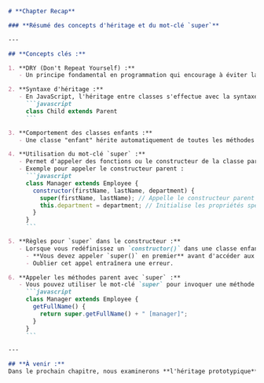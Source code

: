 ```markdown
# **Chapter Recap**

### **Résumé des concepts d'héritage et du mot-clé `super`**

---

## **Concepts clés :**

1. **DRY (Don't Repeat Yourself) :**
   - Un principe fondamental en programmation qui encourage à éviter la duplication de code.

2. **Syntaxe d'héritage :**
   - En JavaScript, l'héritage entre classes s'effectue avec la syntaxe :
     ```javascript
     class Child extends Parent
     ```

3. **Comportement des classes enfants :**
   - Une classe "enfant" hérite automatiquement de toutes les méthodes définies dans la classe "parent".

4. **Utilisation du mot-clé `super` :**
   - Permet d'appeler des fonctions ou le constructeur de la classe parent.
   - Exemple pour appeler le constructeur parent :
     ```javascript
     class Manager extends Employee {
       constructor(firstName, lastName, department) {
         super(firstName, lastName); // Appelle le constructeur parent
         this.department = department; // Initialise les propriétés spécifiques à Manager
       }
     }
     ```

5. **Règles pour `super` dans le constructeur :**
   - Lorsque vous redéfinissez un `constructor()` dans une classe enfant :
     - **Vous devez appeler `super()` en premier** avant d'accéder aux variables ou méthodes d'instance.
     - Oublier cet appel entraînera une erreur.

6. **Appeler les méthodes parent avec `super` :**
   - Vous pouvez utiliser le mot-clé `super` pour invoquer une méthode parent spécifique :
     ```javascript
     class Manager extends Employee {
       getFullName() {
         return super.getFullName() + " [manager]";
       }
     }
     ```

---

## **À venir :**
Dans le prochain chapitre, nous examinerons **l'héritage prototypique**, qui est la base de l'héritage en JavaScript. Cela nous permettra de mieux comprendre le fonctionnement interne de l'héritage et les mécanismes des prototypes.
```